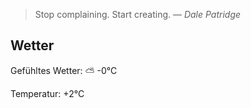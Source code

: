 > Stop complaining. Start creating.
> &mdash; <cite>Dale Patridge</cite>

## Wetter

Gefühltes Wetter: ⛅️  -0°C

Temperatur: +2°C